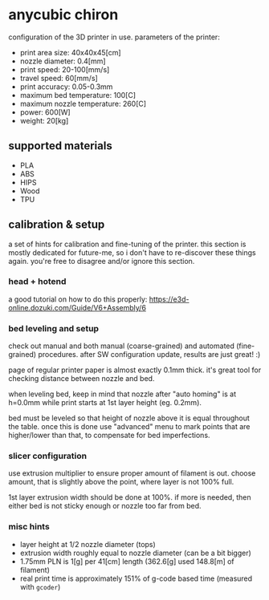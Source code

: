 # anycubic chiron

configuration of the 3D printer in use.
parameters of the printer:

* print area size: 40x40x45[cm]
* nozzle diameter: 0.4[mm]
* print speed: 20-100[mm/s]
* travel speed: 60[mm/s]
* print accuracy: 0.05-0.3mm
* maximum bed temperature: 100[C]
* maximum nozzle temperature: 260[C]
* power: 600[W]
* weight: 20[kg]


## supported materials
* PLA
* ABS
* HIPS
* Wood
* TPU


## calibration & setup
a set of hints for calibration and fine-tuning of the printer.
this section is mostly dedicated for future-me, so i don't have to re-discover these things again.
you're free to disagree and/or ignore this section.


### head + hotend
a good tutorial on how to do this properly:
https://e3d-online.dozuki.com/Guide/V6+Assembly/6


### bed leveling and setup
check out manual and both manual (coarse-grained) and automated (fine-grained) procedures.
after SW configuration update, results are just great! :)

page of regular printer paper is almost exactly 0.1mm thick.
it's great tool for checking distance between nozzle and bed.

when leveling bed, keep in mind that nozzle after "auto homing" is at h=0.0mm
while print starts at 1st layer height (eg. 0.2mm).

bed must be leveled so that height of nozzle above it is equal throughout the table.
once this is done use "advanced" menu to mark points that are higher/lower than that, to compensate for bed imperfections.


### slicer configuration
use extrusion multiplier to ensure proper amount of filament is out.
choose amount, that is slightly above the point, where layer is not 100% full.

1st layer extrusion width should be done at 100%.
if more is needed, then either bed is not sticky enough or nozzle too far from bed.


### misc hints
* layer height at 1/2 nozzle diameter (tops)
* extrusion width roughly equal to nozzle diameter (can be a bit bigger)
* 1.75mm PLN is 1[g] per 41[cm] length (362.6[g] used 148.8[m] of filament)
* real print time is approximately 151% of g-code based time (measured with `gcoder`)
